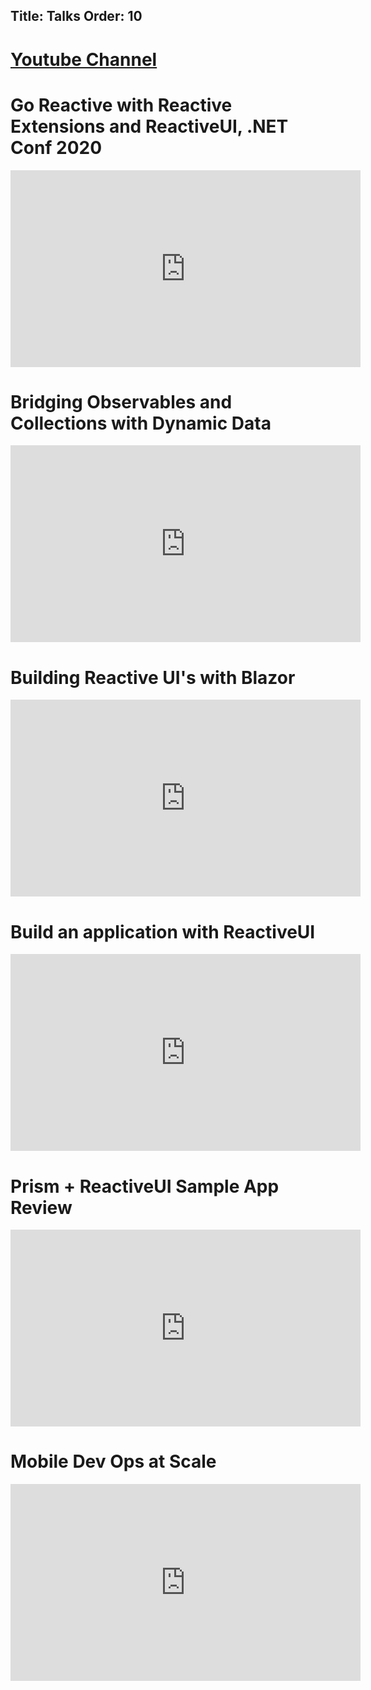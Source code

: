 Title: Talks
Order: 10
---

# [Youtube Channel](https://www.youtube.com/channel/UC8xELsLzih9Lu-6zpVyxbrw)

# Go Reactive with Reactive Extensions and ReactiveUI, .NET Conf 2020
<iframe width="560" height="315" src="https://www.youtube.com/embed/QFNmLE7pVl4?start=14481" frameborder="0" allow="accelerometer; autoplay; encrypted-media; gyroscope; picture-in-picture" allowfullscreen></iframe>

# Bridging Observables and Collections with Dynamic Data
<iframe width="560" height="315" src="https://www.youtube.com/embed/yVd7vbeFj-g" title="YouTube video player" frameborder="0" allow="accelerometer; autoplay; clipboard-write; encrypted-media; gyroscope; picture-in-picture" allowfullscreen></iframe>

# Building Reactive UI's with Blazor
<iframe width="560" height="315" src="https://www.youtube.com/embed/EUOimtP78jQ" title="YouTube video player" frameborder="0" allow="accelerometer; autoplay; clipboard-write; encrypted-media; gyroscope; picture-in-picture" allowfullscreen></iframe>

# Build an application with ReactiveUI
<iframe width="560" height="315" src="https://www.youtube.com/embed/LuY1Y1-gh2Y" title="YouTube video player" frameborder="0" allow="accelerometer; autoplay; clipboard-write; encrypted-media; gyroscope; picture-in-picture" allowfullscreen></iframe>

# Prism + ReactiveUI Sample App Review
<iframe width="560" height="315" src="https://www.youtube.com/embed/sEfznU3lwVQ" title="YouTube video player" frameborder="0" allow="accelerometer; autoplay; clipboard-write; encrypted-media; gyroscope; picture-in-picture" allowfullscreen></iframe>

# Mobile Dev Ops at Scale
<iframe width="560" height="315" src="https://youtube.com/embed/oGd1x7fD5Uk" title="YouTube video player" frameborder="0" allow="accelerometer; autoplay; clipboard-write; encrypted-media; gyroscope; picture-in-picture" allowfullscreen></iframe>